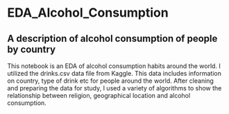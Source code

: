 # EDA_Alcohol_Consumption
## A description of alcohol consumption of people by country

This notebook is an EDA of alcohol consumption habits around the world.
I utilized the drinks.csv data file from Kaggle. This data includes information on country, type of drink etc for people around the world.
After cleaning and preparing the data for study, I used a variety of algorithms to show the relationship between religion, geographical location and
alcohol consumption.
